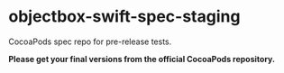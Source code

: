 # objectbox-swift-spec-staging

CocoaPods spec repo for pre-release tests.

**Please get your final versions from the official CocoaPods repository.**
